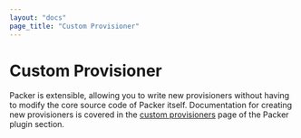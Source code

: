 ```yaml
---
layout: "docs"
page_title: "Custom Provisioner"
---
```


# Custom Provisioner

Packer is extensible, allowing you to write new provisioners without having to
modify the core source code of Packer itself. Documentation for creating
new provisioners is covered in the [custom provisioners](/docs/extend/provisioner.html)
page of the Packer plugin section.
